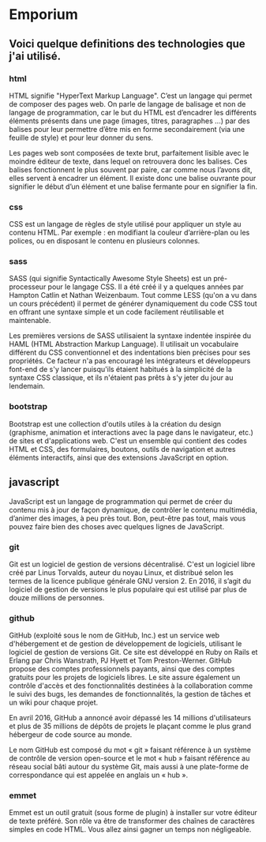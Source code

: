 # Emporium

## Voici quelque definitions des technologies que j'ai utilisé.



### html

HTML signifie "HyperText Markup Language". C’est un langage qui permet de composer des pages web. On parle de langage de balisage et non de langage de programmation, car le but du HTML est d’encadrer les différents éléments présents dans une page (images, titres, paragraphes ...) par des balises pour leur permettre d’être mis en forme secondairement (via une feuille de style) et pour leur donner du sens.



Les pages web sont composées de texte brut, parfaitement lisible avec le moindre éditeur de texte, dans lequel on retrouvera donc les balises. Ces balises fonctionnent le plus souvent par paire, car comme nous l’avons dit, elles servent à encadrer un élément. Il existe donc une balise ouvrante pour signifier le début d’un élément et une balise fermante pour en signifier la fin.

### css

CSS est un langage de règles de style utilisé pour appliquer un style au contenu HTML. Par exemple : en modifiant la couleur d’arrière-plan ou les polices, ou en disposant le contenu en plusieurs colonnes.

### sass

SASS (qui signifie Syntactically Awesome Style Sheets) est un pré-processeur pour le langage CSS. Il a été créé il y a quelques années par Hampton Catlin et Nathan Weizenbaum. Tout comme LESS (qu'on a vu dans un cours précédent) il permet de générer dynamiquement du code CSS tout en offrant une syntaxe simple et un code facilement réutilisable et maintenable. 



Les premières versions de SASS utilisaient la syntaxe indentée inspirée du HAML (HTML Abstraction Markup Language). Il utilisait un vocabulaire différent du CSS conventionnel et des indentations bien précises pour ses propriétés. Ce facteur n'a pas encouragé les intégrateurs et développeurs font-end de s'y lancer puisqu'ils étaient habitués à la simplicité de la syntaxe CSS classique, et ils n'étaient pas prêts à s'y jeter du jour au lendemain. 

### bootstrap

Bootstrap est une collection d'outils utiles à la création du design (graphisme, animation et interactions avec la page dans le navigateur, etc.) de sites et d'applications web. C'est un ensemble qui contient des codes HTML et CSS, des formulaires, boutons, outils de navigation et autres éléments interactifs, ainsi que des extensions JavaScript en option.

## javascript

JavaScript est un langage de programmation qui permet de créer du contenu mis à jour de façon dynamique, de contrôler le contenu multimédia, d’animer des images, à peu près tout. Bon, peut-être pas tout, mais vous pouvez faire bien des choses avec quelques lignes de JavaScript.

### git

Git est un logiciel de gestion de versions décentralisé. C'est un logiciel libre créé par Linus Torvalds, auteur du noyau Linux, et distribué selon les termes de la licence publique générale GNU version 2. En 2016, il s’agit du logiciel de gestion de versions le plus populaire qui est utilisé par plus de douze millions de personnes.



### github

GitHub (exploité sous le nom de GitHub, Inc.) est un service web d'hébergement et de gestion de développement de logiciels, utilisant le logiciel de gestion de versions Git. Ce site est développé en Ruby on Rails et Erlang par Chris Wanstrath, PJ Hyett et Tom Preston-Werner. GitHub propose des comptes professionnels payants, ainsi que des comptes gratuits pour les projets de logiciels libres. Le site assure également un contrôle d'accès et des fonctionnalités destinées à la collaboration comme le suivi des bugs, les demandes de fonctionnalités, la gestion de tâches et un wiki pour chaque projet.



En avril 2016, GitHub a annoncé avoir dépassé les 14 millions d'utilisateurs et plus de 35 millions de dépôts de projets le plaçant comme le plus grand hébergeur de code source au monde.



Le nom GitHub est composé du mot « git » faisant référence à un système de contrôle de version open-source et le mot « hub » faisant référence au réseau social bâti autour du système Git, mais aussi à une plate-forme de correspondance qui est appelée en anglais un « hub ».



### emmet

Emmet est un outil gratuit (sous forme de plugin) à installer sur votre éditeur de texte préféré. Son rôle va être de transformer des chaînes de caractères simples en code HTML. Vous allez ainsi gagner un temps non négligeable.

